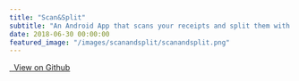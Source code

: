```yaml
---
title: "Scan&Split"
subtitle: "An Android App that scans your receipts and split them with friends smartly."
date: 2018-06-30 00:00:00
featured_image: "/images/scanandsplit/scanandsplit.png"
---
```


<a href="https://github.com/whyyao/ScanAndSplit" class="button button--large">
<i class="fab fa-github"></i>&nbsp;&nbsp;View on Github</a>
